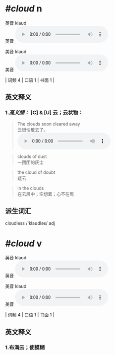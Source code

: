 # ***\#cloud*** n
英音 klaʊd  
英音
<audio src="./media/cloud-B.aac" controls="controls"></audio>

美音 klaʊd  
美音
<audio src="./media/cloud.aac" controls="controls"></audio>



| 词频 4 | 口语 1 | 书面 1 |  

英文释义
---
### 1.*高义频：* **[C] & [U] 云；云状物：**  

 > The clouds soon cleared away  
 > 云很快散去了。    
<audio src="./media/1-cloud.aac" controls="controls"></audio>

 > clouds of dust  
 > 一团团的灰尘    

 > the cloud of doubt  
 > 疑云    

 > in the clouds  
 > 在云层中；空想着；心不在焉    


派生词汇
---
cloudless /'klaʊdləs/ adj   

# ***\#cloud*** v
英音 klaʊd  
英音
<audio src="./media/cloud-B.aac" controls="controls"></audio>

美音 klaʊd  
美音
<audio src="./media/cloud.aac" controls="controls"></audio>



| 词频 4 | 口语 1 | 书面 1 |  

英文释义
---
### 1.**布满云；使模糊**  


